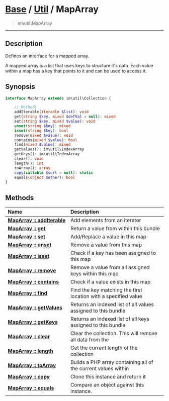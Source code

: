 # [Base](Base.md) / [Util](Util.md) / MapArray
 > im\util\MapArray
____

## Description
Defines an interface for a mapped array.

A mapped array is a list that uses keys to structure it's data.
Each value within a map has a key that points to it and can be used
to access it.

## Synopsis
```php
interface MapArray extends im\util\Collection {

    // Methods
    addIterable(iterable $list): void
    get(string $key, mixed $defVal = null): mixed
    set(string $key, mixed $value): void
    unset(string $key): mixed
    isset(string $key): bool
    remove(mixed $value): void
    contains(mixed $value): bool
    find(mixed $value): mixed
    getValues(): im\util\IndexArray
    getKeys(): im\util\IndexArray
    clear(): void
    length(): int
    toArray(): array
    copy(callable $sort = null): static
    equals(object $other): bool
}
```

## Methods
| Name | Description |
| :--- | :---------- |
| [__MapArray&nbsp;::&nbsp;addIterable__](Util-MapArray_addIterable.md) | Add elements from an iterator |
| [__MapArray&nbsp;::&nbsp;get__](Util-MapArray_get.md) | Return a value from within this bundle |
| [__MapArray&nbsp;::&nbsp;set__](Util-MapArray_set.md) | Add/Replace a value in this map |
| [__MapArray&nbsp;::&nbsp;unset__](Util-MapArray_unset.md) | Remove a value from this map |
| [__MapArray&nbsp;::&nbsp;isset__](Util-MapArray_isset.md) | Check if a key has been assigned to this map |
| [__MapArray&nbsp;::&nbsp;remove__](Util-MapArray_remove.md) | Remove a value from all assigned keys within this map |
| [__MapArray&nbsp;::&nbsp;contains__](Util-MapArray_contains.md) | Check if a value exists in this map |
| [__MapArray&nbsp;::&nbsp;find__](Util-MapArray_find.md) | Find the key matching the first location with a specified value |
| [__MapArray&nbsp;::&nbsp;getValues__](Util-MapArray_getValues.md) | Returns an indexed list of all values assigned to this bundle |
| [__MapArray&nbsp;::&nbsp;getKeys__](Util-MapArray_getKeys.md) | Returns an indexed list of all keys assigned to this bundle |
| [__MapArray&nbsp;::&nbsp;clear__](Util-MapArray_clear.md) | Clear the collection. This will remove all data from the |
| [__MapArray&nbsp;::&nbsp;length__](Util-MapArray_length.md) | Get the current length of the collection |
| [__MapArray&nbsp;::&nbsp;toArray__](Util-MapArray_toArray.md) | Builds a PHP array containing all of the current values within |
| [__MapArray&nbsp;::&nbsp;copy__](Util-MapArray_copy.md) | Clone this instance and return it |
| [__MapArray&nbsp;::&nbsp;equals__](Util-MapArray_equals.md) | Compare an object against this instance. |
